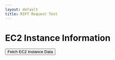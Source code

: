 ```yaml
---
layout: default
title: RIFT Request Test
---
```




<h1>EC2 Instance Information</h1>

<button id="fetchData" onclick="fetchEC2Data()">Fetch EC2 Instance Data</button>
<div id="ec2Data"></div>

<script>
    function fetchEC2Data() {
        fetch('riftflask.stu.nighthawkcodingsociety.com/get-ec2-instances', {
            method: 'GET',
            headers: {
                'Content-Type': 'application/json',
            },
        })
        .then(response => response.json())
        .then(data => {
            document.getElementById('ec2Data').innerHTML = JSON.stringify(data, null, 2);
        })
        .catch((error) => {
            console.error('Error:', error);
            document.getElementById('ec2Data').innerHTML = 'Error fetching data';
        });
    }
</script>




